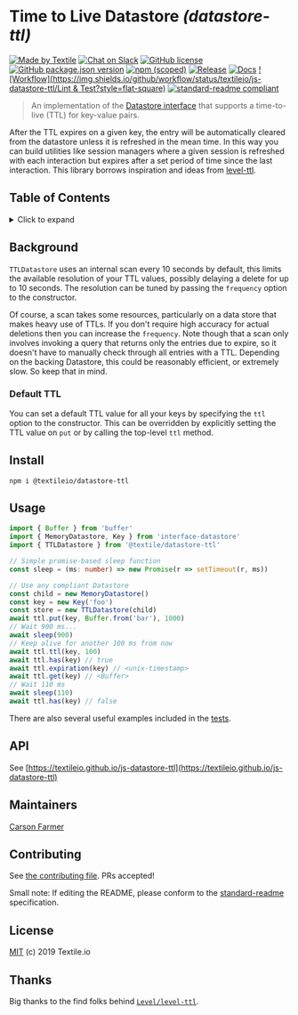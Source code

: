# Time to Live Datastore _(datastore-ttl)_

[![Made by Textile](https://img.shields.io/badge/made%20by-Textile-informational.svg?style=flat-square)](https://textile.io)
[![Chat on Slack](https://img.shields.io/badge/slack-slack.textile.io-informational.svg?style=flat-square)](https://slack.textile.io)
[![GitHub license](https://img.shields.io/github/license/textileio/js-datastore-ttl.svg?style=flat-square)](./LICENSE)
[![GitHub package.json version](https://img.shields.io/github/package-json/v/textileio/js-datastore-ttl.svg?style=popout-square)](./package.json)
[![npm (scoped)](https://img.shields.io/npm/v/@textile/datastore-ttl.svg?style=popout-square)](https://www.npmjs.com/package/@textile/datastore-ttl)
[![Release](https://img.shields.io/github/release/textileio/js-datastore-ttl.svg?style=flat-square)](https://github.com/textileio/js-datastore-ttl/releases/latest)
[![Docs](https://img.shields.io/badge/docs-master-success.svg?style=popout-square)](https://textileio.github.io/js-datastore-ttl)
[![Workflow](https://img.shields.io/github/workflow/status/textileio/js-datastore-ttl/Lint & Test?style=flat-square)](https://github.com/textileio/js-datastore-ttl/actions)
[![standard-readme compliant](https://img.shields.io/badge/standard--readme-OK-green.svg?style=flat-square)](https://github.com/RichardLitt/standard-readme)

> An implementation of the [Datastore interface](https://github.com/ipfs/interface-datastore) that
supports a time-to-live (TTL) for key-value pairs.

After the TTL expires on a given key, the entry will be automatically cleared from the datastore
unless it is refreshed in the mean time. In this way you can build utilities like session managers
where a given session is refreshed with each interaction but expires after a set period of time
since the last interaction. This library borrows inspiration and ideas from [level-ttl](https://github.com/Level/level-ttl).

## Table of Contents

<details><summary>Click to expand</summary>

- [Background](#background)
- [Install](#install)
- [Usage](#usage)
- [API](#api)
- [Maintainers](#maintainers)
- [Contributing](#contributing)
- [License](#license)

</details>

## Background

`TTLDatastore` uses an internal scan every 10 seconds by default, this limits the available resolution of your TTL values, possibly delaying a delete for up to 10 seconds. The resolution can be tuned by passing the `frequency` option to the constructor.

Of course, a scan takes some resources, particularly on a data store that makes heavy use of TTLs. If you don't require high accuracy for actual deletions then you can increase the `frequency`. Note though that a scan only involves invoking a query that returns only the entries due to expire, so it doesn't have to manually check through all entries with a TTL. Depending on the backing Datastore, this could be reasonably efficient, or extremely slow. So keep that in mind.

### Default TTL

You can set a default TTL value for all your keys by specifying the `ttl` option to the constructor. This can be overridden by explicitly setting the TTL value on `put` or by calling the top-level `ttl` method.

## Install

```
npm i @textileio/datastore-ttl
```

## Usage

```typescript
import { Buffer } from 'buffer'
import { MemoryDatastore, Key } from 'interface-datastore'
import { TTLDatastore } from '@textile/datastore-ttl'

// Simple promise-based sleep function
const sleep = (ms: number) => new Promise(r => setTimeout(r, ms))

// Use any compliant Datastore
const child = new MemoryDatastore()
const key = new Key('foo')
const store = new TTLDatastore(child)
await ttl.put(key, Buffer.from('bar'), 1000)
// Wait 900 ms...
await sleep(900)
// Keep alive for another 100 ms from now
await ttl.ttl(key, 100)
await ttl.has(key) // true
await ttl.expiration(key) // <unix-timestamp>
await ttl.get(key) // <Buffer>
// Wait 110 ms
await sleep(110)
await ttl.has(key) // false
```

There are also several useful examples included in the [tests](./blob/master/src/index.spec.ts).

## API

See [https://textileio.github.io/js-datastore-ttl](https://textileio.github.io/js-datastore-ttl)

## Maintainers

[Carson Farmer](https://github.com/carsonfarmer)

## Contributing

See [the contributing file](CONTRIBUTING.md). PRs accepted!

Small note: If editing the README, please conform to the [standard-readme](https://github.com/RichardLitt/standard-readme) specification.

## License

[MIT](LICENSE) (c) 2019 Textile.io

## Thanks

Big thanks to the find folks behind [`Level/level-ttl`](https://github.com/Level/level-ttl/blob/master/CONTRIBUTORS.md).
